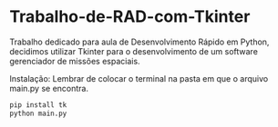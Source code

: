 # Trabalho-de-RAD-com-Tkinter
Trabalho dedicado para aula de Desenvolvimento Rápido em Python, decidimos utilizar Tkinter para o desenvolvimento de um software gerenciador de missões espaciais.

Instalação:
Lembrar de colocar o terminal na pasta em que o arquivo main.py se encontra.
```bash
pip install tk
python main.py
```
